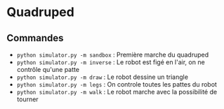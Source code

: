 # Quadruped

## Commandes 
- `python simulator.py -m sandbox` : Première marche du quadruped
- `python simulator.py -m inverse` : Le robot est figé en l'air, on ne contrôle qu'une patte
- `python simulator.py -m draw` : Le robot dessine un triangle
- `python simulator.py -m legs` : On controle toutes les pattes du robot
- `python simulator.py -m walk` : Le robot marche avec la possibilité de tourner

